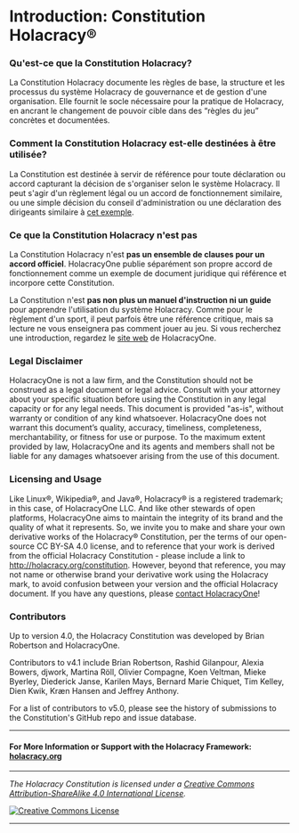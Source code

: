 # Introduction: Constitution Holacracy®

### Qu'est-ce que la Constitution Holacracy?

La Constitution Holacracy documente les règles de base, la structure et les processus du système Holacracy de gouvernance et de gestion d'une organisation. Elle fournit le socle nécessaire pour la pratique de Holacracy, en ancrant le changement de pouvoir cible dans des “règles du jeu” concrètes et documentées.

### Comment la Constitution Holacracy est-elle destinées à être utilisée?
La Constitution est destinée à servir de référence pour toute déclaration ou accord  capturant la décision de s'organiser selon le système Holacracy. Il peut s'agir d'un règlement légal ou un accord de fonctionnement similaire, ou une simple décision du conseil d'administration ou une déclaration des dirigeants similaire à <a href="https://github.com/holacracyone/Holacracy-Constitution/blob/master/Adoption%20Declaration.md" target="_blank">cet exemple</a>.

### Ce que la Constitution Holacracy n'est pas
La Constitution Holacracy n'est **pas un ensemble de clauses pour un accord officiel**. HolacracyOne publie séparément son propre accord de fonctionnement comme un exemple de document juridique qui référence et incorpore cette Constitution.

La Constitution n'est **pas non plus un manuel d'instruction ni un guide** pour apprendre l'utilisation du système Holacracy. Comme pour le règlement d'un sport, il peut parfois être une référence critique, mais sa lecture ne vous enseignera pas comment jouer au jeu. Si vous recherchez une introduction, regardez le <a href="http://holacracy.org" target="_blank">site web</a> de HolacracyOne.

### Legal Disclaimer
HolacracyOne is not a law firm, and the Constitution should not be construed as a legal document or legal advice. Consult with your attorney about your specific situation before using the Constitution in any legal capacity or for any legal needs. This document is provided "as-is", without warranty or condition of any kind whatsoever. HolacracyOne does not warrant this document’s quality, accuracy, timeliness, completeness, merchantability, or fitness for use or purpose. To the maximum extent provided by law, HolacracyOne and its agents and members shall not be liable for any damages whatsoever arising from the use of this document.

### Licensing and Usage
Like Linux®, Wikipedia®, and Java®, Holacracy® is a registered trademark; in this case, of HolacracyOne LLC. And like other stewards of open platforms, HolacracyOne aims to maintain the integrity of its brand and the quality of what it represents. So, we invite you to make and share your own derivative works of the Holacracy® Constitution, per the terms of our open-source CC BY-SA 4.0 license, and to reference that your work is derived from the official Holacracy Constitution - please include a link to http://holacracy.org/constitution. However, beyond that reference, you may not name or otherwise brand your derivative work using the Holacracy mark, to avoid confusion between your version and the official Holacracy document. If you have any questions, please <a href="http://www.holacracy.org/contact/" target="_blank">contact HolacracyOne</a>!

### Contributors
Up to version 4.0, the Holacracy Constitution was developed by Brian Robertson and HolacracyOne. 

Contributors to v4.1 include Brian Robertson, Rashid Gilanpour, Alexia Bowers, djwork, Martina Röll, Olivier Compagne, Koen Veltman, Mieke Byerley, Diederick Janse, Karilen Mays, Bernard Marie Chiquet, Tim Kelley, Dien Kwik, Kræn Hansen and Jeffrey Anthony.

For a list of contributors to v5.0, please see the history of submissions to the Constitution's GitHub repo and issue database.

---

#### For More Information or Support with the Holacracy Framework: <a href="http://holacracy.org" target="_blank">holacracy.org</a>

---

*_The Holacracy Constitution is licensed under a <a rel="license" href="http://creativecommons.org/licenses/by-sa/4.0/">Creative Commons Attribution-ShareAlike 4.0 International License</a>._*

<a rel="license" href="http://creativecommons.org/licenses/by-sa/4.0/" target="_blank"><img alt="Creative Commons License" style="border-width:0" src="https://i.creativecommons.org/l/by-sa/4.0/88x31.png" /></a> 

---
